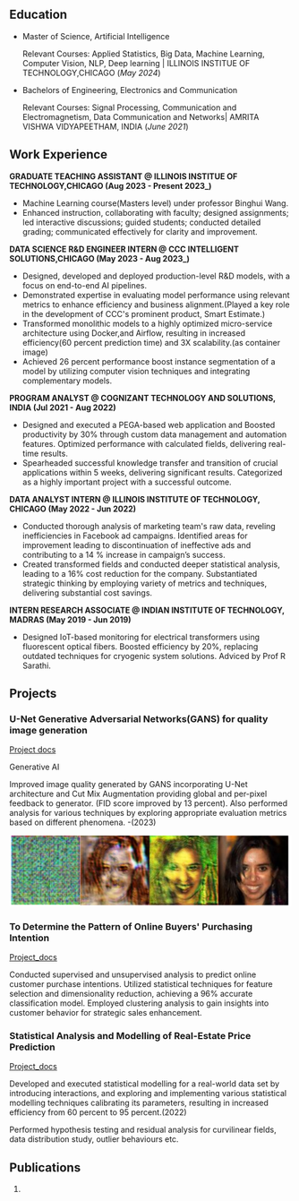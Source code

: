 

## Education
				       		
- Master of Science, Artificial Intelligence	
  
  Relevant Courses: Applied Statistics, Big Data, Machine Learning, Computer Vision, NLP, Deep learning | ILLINOIS INSTITUE OF TECHNOLOGY,CHICAGO  (_May 2024_)

- Bachelors of Engineering, Electronics and Communication
  
  Relevant Courses: Signal Processing, Communication and Electromagnetism, Data Communication and Networks| AMRITA VISHWA VIDYAPEETHAM, INDIA (_June 2021_)

## Work Experience

**GRADUATE TEACHING ASSISTANT @  ILLINOIS INSTITUE OF TECHNOLOGY,CHICAGO (Aug 2023 - Present 2023_)**
- Machine Learning course(Masters level) under professor Binghui Wang.
- Enhanced instruction, collaborating with faculty; designed assignments; led interactive discussions; guided students; conducted detailed grading; communicated effectively for clarity and improvement.

**DATA SCIENCE R&D ENGINEER INTERN @ CCC INTELLIGENT SOLUTIONS,CHICAGO (May 2023 - Aug 2023_)**

- Designed, developed and deployed production-level R&D models, with a focus on end-to-end AI pipelines.
- Demonstrated expertise in evaluating model performance using relevant metrics to enhance efficiency and business alignment.(Played a key role in the development of CCC's prominent product, Smart Estimate.)
- Transformed monolithic models to a highly optimized micro-service architecture using Docker,and Airflow, resulting in increased efficiency(60 percent prediction time) and 3X scalability.(as container image)
- Achieved 26 percent performance boost instance segmentation of a model by utilizing computer vision techniques and integrating complementary models.

**PROGRAM ANALYST @ COGNIZANT TECHNOLOGY AND SOLUTIONS, INDIA (Jul 2021 - Aug 2022)**
- Designed and executed a PEGA-based web application and Boosted productivity by 30% through custom data management and automation features. Optimized performance with calculated fields, delivering real-time results. 
- Spearheaded successful knowledge transfer and transition of crucial applications within 5 weeks, delivering significant results. Categorized as a highly important project with a successful outcome.


**DATA ANALYST INTERN @ ILLINOIS INSTITUTE OF TECHNOLOGY, CHICAGO (May 2022 - Jun 2022)**
- Conducted thorough analysis of marketing team's raw data, reveling inefficiencies in Facebook ad campaigns. Identified areas for improvement leading to discontinuation of ineffective ads and contributing to a 14 % increase in campaign’s success.
- Created transformed fields and conducted deeper statistical analysis, leading to a 16% cost reduction for the company. Substantiated strategic thinking by employing variety of metrics and techniques, delivering substantial cost savings.


**INTERN RESEARCH ASSOCIATE @ INDIAN INSTITUTE OF TECHNOLOGY, MADRAS (May 2019 - Jun 2019)**
- Designed IoT-based monitoring for electrical transformers using fluorescent optical fibers. Boosted efficiency by 20%, replacing outdated techniques for cryogenic system solutions. Adviced by Prof R Sarathi. 



## Projects
### U-Net Generative Adversarial Networks(GANS) for quality image generation
[Project docs](https://github.com/raghunath-1999/Unet-based-GAN)

Generative AI

Improved image quality generated by GANS incorporating U-Net architecture and Cut Mix Augmentation providing global and per-pixel feedback to generator. (FID score improved by 13 percent). Also performed analysis for various techniques by exploring appropriate evaluation metrics based on different phenomena. -(2023)



![UNet based GANs](/assets/img/unet_gan.png)

### To Determine the Pattern of Online Buyers' Purchasing Intention
[Project_docs](https://github.com/raghunath-1999/pattern-determination--e-commerce-customers)

Conducted supervised and unsupervised analysis to predict online customer purchase intentions. Utilized statistical techniques for feature selection and dimensionality reduction, achieving a 96% accurate classification model. Employed clustering analysis to gain insights into customer behavior for strategic sales enhancement.

### Statistical Analysis and Modelling of Real-Estate Price Prediction
[Project_docs](https://github.com/raghunath-1999/Analysis-of-Boston-housing-data)

Developed and executed statistical modelling for a real-world data set by introducing interactions, and exploring and implementing various statistical modelling techniques calibrating its parameters, resulting in increased efficiency from 60 percent to 95 percent.(2022)

Performed hypothesis testing and residual analysis for curvilinear fields, data distribution study, outlier behaviours etc. 





## Publications
1. 


